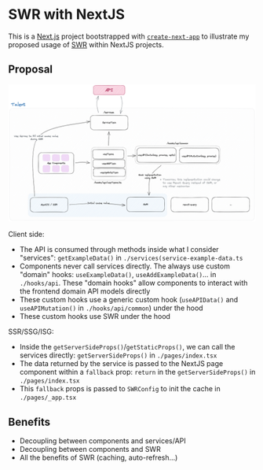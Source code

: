 # SWR with NextJS

This is a [Next.js](https://nextjs.org/) project bootstrapped with [`create-next-app`](https://github.com/vercel/next.js/tree/canary/packages/create-next-app) to illustrate my proposed usage of [SWR](https://swr.vercel.app/) within NextJS projects.

## Proposal

![SWR Proposal](./public/swr.excalidraw.png)

Client side:

- The API is consumed through methods inside what I consider "services": `getExampleData()` in `./services(service-example-data.ts`
- Components never call services directly. The always use custom "domain" hooks: `useExampleData()`, `useAddExampleData()`… in `./hooks/api`. These "domain hooks" allow components to interact with the frontend domain API models directly
- These custom hooks use a generic custom hook (`useAPIData()` and `useAPIMutation()` in `./hooks/api/common`) under the hood
- These custom hooks use SWR under the hood


SSR/SSG/ISG:

- Inside the `getServerSideProps()`/`getStaticProps()`, we can call the services directly: `getServerSideProps()` in `./pages/index.tsx`
- The data returned by the service is passed to the NextJS page component within a `fallback` prop: `return` in the `getServerSideProps()` in `./pages/index.tsx`
- This `fallback` props is passed to `SWRConfig` to init the cache in `./pages/_app.tsx`

## Benefits

- Decoupling between components and services/API
- Decoupling between components and SWR
- All the benefits of SWR (caching, auto-refresh…)
